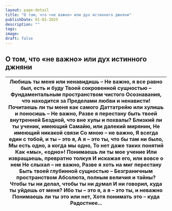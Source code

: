 ```yaml
---
layout: page-detail
title: "О том, что «не важно» или дух истинного джняни"
publishDate: 01-01-2025
description: ""
tags:
image:
draft: false
---
```


## О том, что «не важно» или дух истинного джняни
| Любишь ты меня или ненавидишь –  Не важно, я все равно был, есть и буду  Твоей сокровенной сущностью –  Фундаментальным пространством чистого  Осознавания, что находится за  Пределами любви и ненависти!  Почитаешь ли ты меня как самого  Даттатрейю или хулишь и поносишь –  Не важно,  Разве я перестану быть твоей внутренней  Бездной, что вне хулы и похвалы?  Близкий ли ты ученик, имеющий  Самайю, или далекий мирянин,  Не имеющий никакой связи  Со мною – не важно,  Я всегда един с тобой, и ты – это я,  А я – это ты, что бы там ни было,  Мы есть одно, а когда мы одно,  То нет даже таких понятий  Как «мы», «одно»!  Понимаешь ли ты мое учение  Или извращаешь, превратно толкуя  И искажая его, или вовсе о нем  Не слыхал – не важно,  Разве я хоть на миг перестану  Быть твоей глубинной сущностью –  Безграничным пространством  Абсолюта, полным величия и тайны?  Чтобы ты ни делал, чтобы ты ни думал  И ни говорил, куда ты уйдешь от меня?  Ибо ты – это я, а я – это ты, и неважно  Понимаешь ли ты это или нет,  Хотя понимать это – куда  Радостнее... |
| ----------------------------------------------------------------------------------------------------------------------------------------------------------------------------------------------------------------------------------------------------------------------------------------------------------------------------------------------------------------------------------------------------------------------------------------------------------------------------------------------------------------------------------------------------------------------------------------------------------------------------------------------------------------------------------------------------------------------------------------------------------------------------------------------------------------------------------------------------------------------------------------------------------------------------------------------------------------------------------------------------------------------------------------------------------------------------------------- |
  
  
